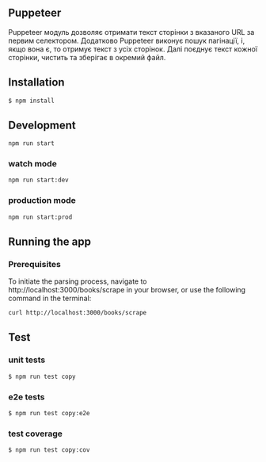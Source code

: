 ## Puppeteer

Puppeteer модуль дозволяє отримати текст сторінки з вказаного URL за первим селектором.
Додатково Puppeteer виконує пошук пагінації, і, якщо вона є, то отримує текст з усіх сторінок.
Далі поєднує текст кожної сторінки, чистить та зберігає в окремий файл.

[//]: # (![Demo]&#40;./preview.gif&#41;)

## Installation

```bash
$ npm install
```

## Development

```bash
npm run start
```

### watch mode

```bash
npm run start:dev
```

### production mode

```bash
npm run start:prod
```

## Running the app

### Prerequisites

To initiate the parsing process, navigate to http://localhost:3000/books/scrape in your browser,
or use the following command in the terminal:

```bash
curl http://localhost:3000/books/scrape
```

## Test

### unit tests

```bash
$ npm run test copy
```

### e2e tests

```bash
$ npm run test copy:e2e
```

### test coverage

```bash
$ npm run test copy:cov
```
